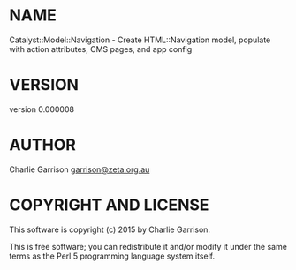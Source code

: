 # NAME

Catalyst::Model::Navigation - Create HTML::Navigation model, populate with action attributes, CMS pages, and app config

# VERSION

version 0.000008

# AUTHOR

Charlie Garrison <garrison@zeta.org.au>

# COPYRIGHT AND LICENSE

This software is copyright (c) 2015 by Charlie Garrison.

This is free software; you can redistribute it and/or modify it under
the same terms as the Perl 5 programming language system itself.
